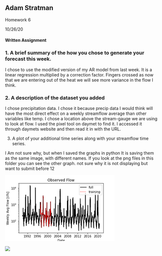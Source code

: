 
## Adam Stratman
Homework 6

10/26/20

#### Written Assignment

### 1. A brief summary of the how you chose to generate your forecast this week.

I chose to use the modified version of my AR model from last week. It is a linear regression multiplied by a correction factor. Fingers crossed as now that we are entering out of the heat we will see more variance in the flow I think.

### 2. A description of the dataset you added

I chose precipitation data. I chose it because precip data I would think will have the most direct effect on a weekly streamflow average than other variables like temp. I chose a location above the stream-gauge we are using to look at flow. I used the pixel tool on daymet to find it. I accessed it through daymets website and then read it in with the URL.

3. A plot of your additional time series along with your streamflow time series.


I Am not sure why, but when I saved the graphs in python It is saving them as the same image, with different names. If you look at the png files in this folder you can see the other graph. not sure why it is not displaying but want to submit before 12

![](Observed_Flow.png)

![](fig.savefig()     
)     
